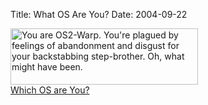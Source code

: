 Title: What OS Are You?
Date: 2004-09-22

<a href="http://bbspot.com/News/2003/01/os_quiz.php"><img
src="http://www.bbspot.com/Images/News_Features/2003/01/os_quiz/os2_warp.jpg"
width="300" height="90"
border="0" alt="You are OS2-Warp. You're plagued by feelings of
abandonment and disgust for your backstabbing step-brother.  Oh, what
might have been." /><br />Which OS are You?</a>